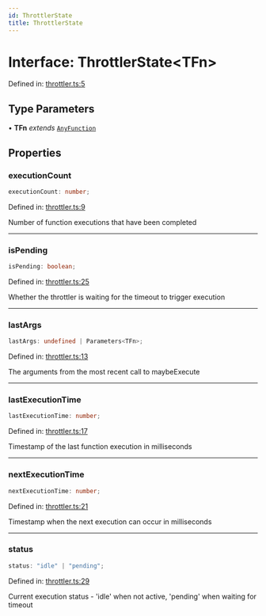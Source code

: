 ```yaml
---
id: ThrottlerState
title: ThrottlerState
---
```


<!-- DO NOT EDIT: this page is autogenerated from the type comments -->

# Interface: ThrottlerState\<TFn\>

Defined in: [throttler.ts:5](https://github.com/TanStack/pacer/blob/main/packages/pacer/src/throttler.ts#L5)

## Type Parameters

• **TFn** *extends* [`AnyFunction`](../../type-aliases/anyfunction.md)

## Properties

### executionCount

```ts
executionCount: number;
```

Defined in: [throttler.ts:9](https://github.com/TanStack/pacer/blob/main/packages/pacer/src/throttler.ts#L9)

Number of function executions that have been completed

***

### isPending

```ts
isPending: boolean;
```

Defined in: [throttler.ts:25](https://github.com/TanStack/pacer/blob/main/packages/pacer/src/throttler.ts#L25)

Whether the throttler is waiting for the timeout to trigger execution

***

### lastArgs

```ts
lastArgs: undefined | Parameters<TFn>;
```

Defined in: [throttler.ts:13](https://github.com/TanStack/pacer/blob/main/packages/pacer/src/throttler.ts#L13)

The arguments from the most recent call to maybeExecute

***

### lastExecutionTime

```ts
lastExecutionTime: number;
```

Defined in: [throttler.ts:17](https://github.com/TanStack/pacer/blob/main/packages/pacer/src/throttler.ts#L17)

Timestamp of the last function execution in milliseconds

***

### nextExecutionTime

```ts
nextExecutionTime: number;
```

Defined in: [throttler.ts:21](https://github.com/TanStack/pacer/blob/main/packages/pacer/src/throttler.ts#L21)

Timestamp when the next execution can occur in milliseconds

***

### status

```ts
status: "idle" | "pending";
```

Defined in: [throttler.ts:29](https://github.com/TanStack/pacer/blob/main/packages/pacer/src/throttler.ts#L29)

Current execution status - 'idle' when not active, 'pending' when waiting for timeout
